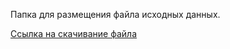 Папка для размещения файла исходных данных.

[Ссылка на скачивание файла](https://disk.yandex.ru/d/DKeoopbGH1Ttuw)

